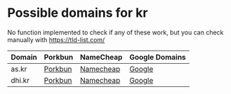 # Possible domains for kr

No function implemented to check if any of these work, but you can check manually with https://tld-list.com/

| Domain | Porkbun | NameCheap | Google Domains |
|---|---|---|---|
| as.kr | [Porkbun](https://porkbun.com/checkout/search?prb=e814663da1&tlds=&idnLanguage=&search=search&q=as.kr) | [Namecheap](https://www.namecheap.com/domains/registration/results/?domain=as.kr) | [Google](https://domains.google.com/registrar/search?searchTerm=as.kr) |
| dhi.kr | [Porkbun](https://porkbun.com/checkout/search?prb=e814663da1&tlds=&idnLanguage=&search=search&q=dhi.kr) | [Namecheap](https://www.namecheap.com/domains/registration/results/?domain=dhi.kr) | [Google](https://domains.google.com/registrar/search?searchTerm=dhi.kr) |
